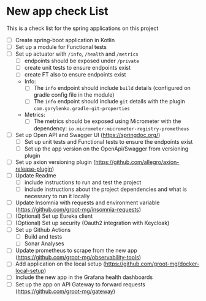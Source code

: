# New app check List

This is a check list for the spring applications on this project

- [ ] Create spring-boot application in Kotlin
- [ ] Set up a module for Functional tests
- [ ] Set up actuator with `/info`, `/health` and `/metrics`
     - [ ] endpoints should be exposed under `/private`
     - [ ] create unit tests to ensure endpoints exist
     - [ ] create FT also to ensure endpoints exist
     - Info:
        - [ ] The `info` endpoint should include `build` details (configured on gradle config file in the module)
        - [ ] The `info` endpoint should include `git` details with the plugin `com.gorylenko.gradle-git-properties`
     - Metrics:
        - [ ] The metrics should be exposed using Micrometer with the dependency: `io.micrometer:micrometer-registry-prometheus` 
- [ ] Set up Open API and Swagger UI (https://springdoc.org/)
     - [ ] Set up unit tests and Functional tests to ensure the endpoints exist
     - [ ] Set up the app version on the OpenApi/Swagger from versioning plugin
- [ ] Set up axion versioning plugin (https://github.com/allegro/axion-release-plugin)
- [ ] Update Readme
    - [ ] include instructions to run and test the project
    - [ ] include instructions about the project dependencies and what is necessary to run it locally
- [ ] Update Insomnia with requests and environment variable (https://github.com/groot-mg/insomnia-requests)
- [ ] (Optional) Set up Eureka client
- [ ] (Optional) Set up security (Oauth2 integration with Keycloak)
- [ ] Set up Github Actions
   - [ ] Build and tests
   - [ ] Sonar Analyses
- [ ] Update prometheus to scrape from the new app (https://github.com/groot-mg/observability-tools)
- [ ] Add application on the local setup (https://github.com/groot-mg/docker-local-setup)
- [ ] Include the new app in the Grafana health dashboards
- [ ] Set up the app on API Gateway to forward requests (https://github.com/groot-mg/gateway)